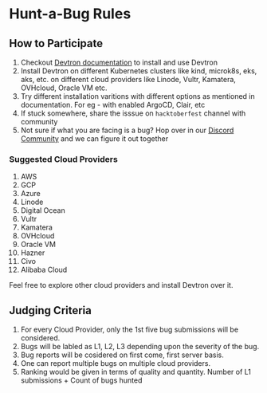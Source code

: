 # Hunt-a-Bug Rules

## How to Participate

1. Checkout [Devtron documentation](https://docs.devtron.ai/) to install and use Devtron
2. Install Devtron on different Kubernetes clusters like kind, microk8s, eks, aks, etc. on different cloud providers like Linode, Vultr, Kamatera, OVHcloud, Oracle VM etc.
3. Try different installation varitions with different options as mentioned in documentation. For eg - with enabled ArgoCD, Clair, etc
4. If stuck somewhere, share the isssue on `hacktoberfest` channel with community
5. Not sure if what you are facing is a bug? Hop over in our [Discord Community](https://discord.gg/QybkzXkPJR) and we can figure it out together

### Suggested Cloud Providers

1. AWS
2. GCP
3. Azure
4. Linode
5. Digital Ocean
6. Vultr
7. Kamatera
8. OVHcloud
9. Oracle VM
10. Hazner
11. Civo
12. Alibaba Cloud

Feel free to explore other cloud providers and install Devtron over it.

## Judging Criteria

1. For every Cloud Provider, only the 1st five bug submissions will be considered.
2. Bugs will be labled as L1, L2, L3 depending upon the severity of the bug.
3. Bug reports will be cosidered on first come, first server basis.
4. One can report multiple bugs on multiple cloud providers.
5. Ranking would be given in terms of quality and quantity. Number of L1 submissions + Count of bugs hunted
